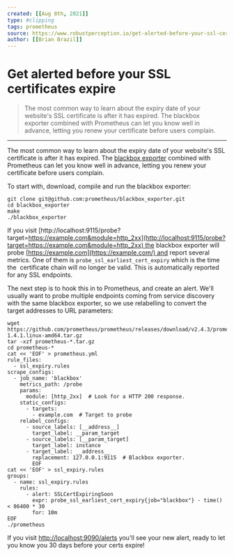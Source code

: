 ```yaml
---
created: [[Aug 8th, 2021]]
type: #clipping
tags: prometheus 
source: https://www.robustperception.io/get-alerted-before-your-ssl-certificates-expire
author: [[Brian Brazil]] 
---
```

# Get alerted before your SSL certificates expire

> The most common way to learn about the expiry date of your website's SSL certificate is after it has expired. The blackbox exporter combined with Prometheus can let you know well in advance, letting you renew your certificate before users complain.

---
The most common way to learn about the expiry date of your website's SSL certificate is after it has expired. The [blackbox exporter](https://github.com/prometheus/blackbox_exporter) combined with Prometheus can let you know well in advance, letting you renew your certificate before users complain.

To start with, download, compile and run the blackbox exporter:
```shell
git clone git@github.com:prometheus/blackbox_exporter.git
cd blackbox_exporter
make
./blackbox_exporter
```
If you visit [http://localhost:9115/probe?target=https://example.com&module=http_2xx](http://localhost:9115/probe?target=https://example.com&module=http_2xx) the blackbox exporter will probe [https://example.com](https://example.com/) and report several metrics. One of them is `probe_ssl_earliest_cert_expiry` which is the time the  certificate chain will no longer be valid. This is automatically reported for any SSL endpoints.

The next step is to hook this in to Prometheus, and create an alert. We'll usually want to probe multiple endpoints coming from service discovery with the same blackbox exporter, so we use relabelling to convert the target addresses to URL parameters:

```shell
wget https://github.com/prometheus/prometheus/releases/download/v2.4.3/prometheus-1.4.1.linux-amd64.tar.gz
tar -xzf prometheus-*.tar.gz
cd prometheus-*
cat << 'EOF' > prometheus.yml
rule_files:
  - ssl_expiry.rules
scrape_configs:
  - job_name: 'blackbox'
    metrics_path: /probe
    params:
      module: [http_2xx]  # Look for a HTTP 200 response.
    static_configs:
      - targets:
        - example.com  # Target to probe
    relabel_configs:
      - source_labels: [__address__]
        target_label: __param_target
      - source_labels: [__param_target]
        target_label: instance
      - target_label: __address__
        replacement: 127.0.0.1:9115  # Blackbox exporter.
        EOF 
cat << 'EOF' > ssl_expiry.rules 
groups: 
  - name: ssl_expiry.rules 
    rules: 
      - alert: SSLCertExpiringSoon 
        expr: probe_ssl_earliest_cert_expiry{job="blackbox"} - time() < 86400 * 30 
        for: 10m
EOF
./prometheus
```
If you visit [http://localhost:9090/alerts](http://localhost:9090/alerts) you'll see your new alert, ready to let you know you 30 days before your certs expire!
